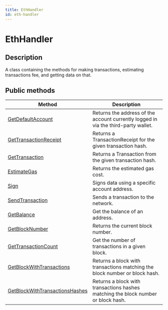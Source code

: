 ```yaml
---
title: EthHandler
id: eth-handler
---
```


# EthHandler

## Description

A class containing the methods for making transactions, estimating transactions fee, and getting data on that.

## Public methods

| Method                                                                                                     | Description                                                                        |
|------------------------------------------------------------------------------------------------------------|------------------------------------------------------------------------------------|
| [GetDefaultAccount](/game/unity/api-reference/eth-handler/get-default-account)                             | Returns the address of the account currently logged in via the third-party wallet. |
| [GetTransactionReceipt](/game/unity/api-reference/eth-handler/get-transaction-receipt)                     | Returns a TransactionReceipt for the given transaction hash.                       |
| [GetTransaction](/game/unity/api-reference/eth-handler/get-transaction)                                    | Returns a Transaction from the given transaction hash.                             |
| [EstimateGas](/game/unity/api-reference/eth-handler/estimate-gas-2)                                        | Returns the estimated gas cost.                                                    |
| [Sign](/game/unity/api-reference/eth-handler/sign)                                                         | Signs data using a specific account address.                                       |
| [SendTransaction](/game/unity/api-reference/eth-handler/send-transaction)                                  | Sends a transaction to the network.                                                |
| [GetBalance](/game/unity/api-reference/eth-handler/get-balance)                                            | Get the balance of an address.                                                     |
| [GetBlockNumber](/game/unity/api-reference/eth-handler/get-block-number)                                   | Returns the current block number.                                                  |
| [GetTransactionCount](/game/unity/api-reference/eth-handler/get-transaction-count)                         | Get the number of transactions in a given block.                                   |
| [GetBlockWithTransactions](/game/unity/api-reference/eth-handler/get-block-with-transactions)              | Returns a block with transactions matching the block number or block hash.         |
| [GetBlockWithTransactionsHashes](/game/unity/api-reference/eth-handler/get-block-with-transactions-hashes) | Returns a block with transactions hashes matching the block number or block hash.  |
